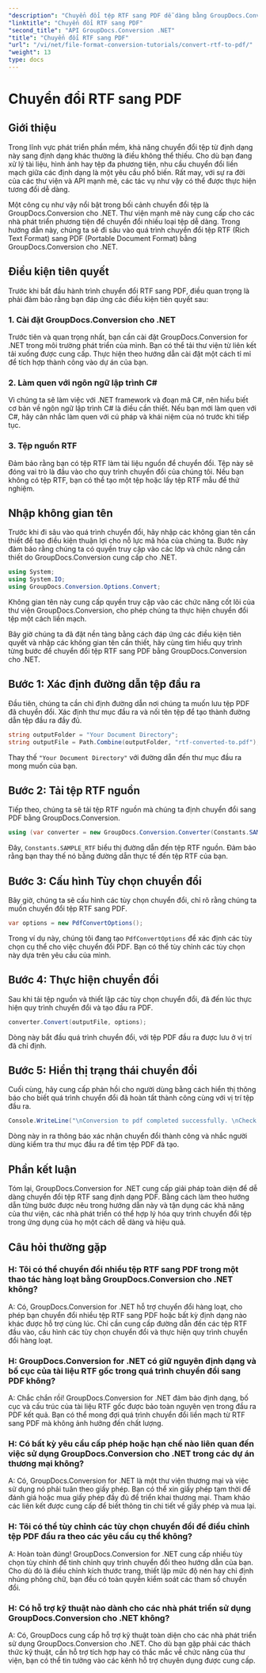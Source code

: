 ```yaml
---
"description": "Chuyển đổi tệp RTF sang PDF dễ dàng bằng GroupDocs.Conversion cho .NET. Thực hiện theo từng bước để tích hợp và giải phóng sức mạnh của chuyển đổi tệp."
"linktitle": "Chuyển đổi RTF sang PDF"
"second_title": "API GroupDocs.Conversion .NET"
"title": "Chuyển đổi RTF sang PDF"
"url": "/vi/net/file-format-conversion-tutorials/convert-rtf-to-pdf/"
"weight": 13
type: docs
---
```

# Chuyển đổi RTF sang PDF

## Giới thiệu

Trong lĩnh vực phát triển phần mềm, khả năng chuyển đổi tệp từ định dạng này sang định dạng khác thường là điều không thể thiếu. Cho dù bạn đang xử lý tài liệu, hình ảnh hay tệp đa phương tiện, nhu cầu chuyển đổi liền mạch giữa các định dạng là một yêu cầu phổ biến. Rất may, với sự ra đời của các thư viện và API mạnh mẽ, các tác vụ như vậy có thể được thực hiện tương đối dễ dàng.

Một công cụ như vậy nổi bật trong bối cảnh chuyển đổi tệp là GroupDocs.Conversion cho .NET. Thư viện mạnh mẽ này cung cấp cho các nhà phát triển phương tiện để chuyển đổi nhiều loại tệp dễ dàng. Trong hướng dẫn này, chúng ta sẽ đi sâu vào quá trình chuyển đổi tệp RTF (Rich Text Format) sang PDF (Portable Document Format) bằng GroupDocs.Conversion cho .NET.

## Điều kiện tiên quyết

Trước khi bắt đầu hành trình chuyển đổi RTF sang PDF, điều quan trọng là phải đảm bảo rằng bạn đáp ứng các điều kiện tiên quyết sau:

### 1. Cài đặt GroupDocs.Conversion cho .NET

Trước tiên và quan trọng nhất, bạn cần cài đặt GroupDocs.Conversion for .NET trong môi trường phát triển của mình. Bạn có thể tải thư viện từ liên kết tải xuống được cung cấp. Thực hiện theo hướng dẫn cài đặt một cách tỉ mỉ để tích hợp thành công vào dự án của bạn.

### 2. Làm quen với ngôn ngữ lập trình C#

Vì chúng ta sẽ làm việc với .NET framework và đoạn mã C#, nên hiểu biết cơ bản về ngôn ngữ lập trình C# là điều cần thiết. Nếu bạn mới làm quen với C#, hãy cân nhắc làm quen với cú pháp và khái niệm của nó trước khi tiếp tục.

### 3. Tệp nguồn RTF

Đảm bảo rằng bạn có tệp RTF làm tài liệu nguồn để chuyển đổi. Tệp này sẽ đóng vai trò là đầu vào cho quy trình chuyển đổi của chúng tôi. Nếu bạn không có tệp RTF, bạn có thể tạo một tệp hoặc lấy tệp RTF mẫu để thử nghiệm.

## Nhập không gian tên

Trước khi đi sâu vào quá trình chuyển đổi, hãy nhập các không gian tên cần thiết để tạo điều kiện thuận lợi cho nỗ lực mã hóa của chúng ta. Bước này đảm bảo rằng chúng ta có quyền truy cập vào các lớp và chức năng cần thiết do GroupDocs.Conversion cung cấp cho .NET.

```csharp
using System;
using System.IO;
using GroupDocs.Conversion.Options.Convert;
```

Không gian tên này cung cấp quyền truy cập vào các chức năng cốt lõi của thư viện GroupDocs.Conversion, cho phép chúng ta thực hiện chuyển đổi tệp một cách liền mạch.

Bây giờ chúng ta đã đặt nền tảng bằng cách đáp ứng các điều kiện tiên quyết và nhập các không gian tên cần thiết, hãy cùng tìm hiểu quy trình từng bước để chuyển đổi tệp RTF sang PDF bằng GroupDocs.Conversion cho .NET.

## Bước 1: Xác định đường dẫn tệp đầu ra

Đầu tiên, chúng ta cần chỉ định đường dẫn nơi chúng ta muốn lưu tệp PDF đã chuyển đổi. Xác định thư mục đầu ra và nối tên tệp để tạo thành đường dẫn tệp đầu ra đầy đủ.

```csharp
string outputFolder = "Your Document Directory";
string outputFile = Path.Combine(outputFolder, "rtf-converted-to.pdf");
```

Thay thế `"Your Document Directory"` với đường dẫn đến thư mục đầu ra mong muốn của bạn.

## Bước 2: Tải tệp RTF nguồn

Tiếp theo, chúng ta sẽ tải tệp RTF nguồn mà chúng ta định chuyển đổi sang PDF bằng GroupDocs.Conversion.

```csharp
using (var converter = new GroupDocs.Conversion.Converter(Constants.SAMPLE_RTF))
```

Đây, `Constants.SAMPLE_RTF` biểu thị đường dẫn đến tệp RTF nguồn. Đảm bảo rằng bạn thay thế nó bằng đường dẫn thực tế đến tệp RTF của bạn.

## Bước 3: Cấu hình Tùy chọn chuyển đổi

Bây giờ, chúng ta sẽ cấu hình các tùy chọn chuyển đổi, chỉ rõ rằng chúng ta muốn chuyển đổi tệp RTF sang PDF.

```csharp
var options = new PdfConvertOptions();
```

Trong ví dụ này, chúng tôi đang tạo `PdfConvertOptions` để xác định các tùy chọn cụ thể cho việc chuyển đổi PDF. Bạn có thể tùy chỉnh các tùy chọn này dựa trên yêu cầu của mình.

## Bước 4: Thực hiện chuyển đổi

Sau khi tải tệp nguồn và thiết lập các tùy chọn chuyển đổi, đã đến lúc thực hiện quy trình chuyển đổi và tạo đầu ra PDF.

```csharp
converter.Convert(outputFile, options);
```

Dòng này bắt đầu quá trình chuyển đổi, với tệp PDF đầu ra được lưu ở vị trí đã chỉ định.

## Bước 5: Hiển thị trạng thái chuyển đổi

Cuối cùng, hãy cung cấp phản hồi cho người dùng bằng cách hiển thị thông báo cho biết quá trình chuyển đổi đã hoàn tất thành công cùng với vị trí tệp đầu ra.

```csharp
Console.WriteLine("\nConversion to pdf completed successfully. \nCheck output in {0}", outputFolder);
```

Dòng này in ra thông báo xác nhận chuyển đổi thành công và nhắc người dùng kiểm tra thư mục đầu ra để tìm tệp PDF đã tạo.

## Phần kết luận

Tóm lại, GroupDocs.Conversion for .NET cung cấp giải pháp toàn diện để dễ dàng chuyển đổi tệp RTF sang định dạng PDF. Bằng cách làm theo hướng dẫn từng bước được nêu trong hướng dẫn này và tận dụng các khả năng của thư viện, các nhà phát triển có thể hợp lý hóa quy trình chuyển đổi tệp trong ứng dụng của họ một cách dễ dàng và hiệu quả.

## Câu hỏi thường gặp

### H: Tôi có thể chuyển đổi nhiều tệp RTF sang PDF trong một thao tác hàng loạt bằng GroupDocs.Conversion cho .NET không?

A: Có, GroupDocs.Conversion for .NET hỗ trợ chuyển đổi hàng loạt, cho phép bạn chuyển đổi nhiều tệp RTF sang PDF hoặc bất kỳ định dạng nào khác được hỗ trợ cùng lúc. Chỉ cần cung cấp đường dẫn đến các tệp RTF đầu vào, cấu hình các tùy chọn chuyển đổi và thực hiện quy trình chuyển đổi hàng loạt.

### H: GroupDocs.Conversion for .NET có giữ nguyên định dạng và bố cục của tài liệu RTF gốc trong quá trình chuyển đổi sang PDF không?

A: Chắc chắn rồi! GroupDocs.Conversion for .NET đảm bảo định dạng, bố cục và cấu trúc của tài liệu RTF gốc được bảo toàn nguyên vẹn trong đầu ra PDF kết quả. Bạn có thể mong đợi quá trình chuyển đổi liền mạch từ RTF sang PDF mà không ảnh hưởng đến chất lượng.

### H: Có bất kỳ yêu cầu cấp phép hoặc hạn chế nào liên quan đến việc sử dụng GroupDocs.Conversion cho .NET trong các dự án thương mại không?

A: Có, GroupDocs.Conversion for .NET là một thư viện thương mại và việc sử dụng nó phải tuân theo giấy phép. Bạn có thể xin giấy phép tạm thời để đánh giá hoặc mua giấy phép đầy đủ để triển khai thương mại. Tham khảo các liên kết được cung cấp để biết thông tin chi tiết về giấy phép và mua lại.

### H: Tôi có thể tùy chỉnh các tùy chọn chuyển đổi để điều chỉnh tệp PDF đầu ra theo các yêu cầu cụ thể không?

A: Hoàn toàn đúng! GroupDocs.Conversion for .NET cung cấp nhiều tùy chọn tùy chỉnh để tinh chỉnh quy trình chuyển đổi theo hướng dẫn của bạn. Cho dù đó là điều chỉnh kích thước trang, thiết lập mức độ nén hay chỉ định nhúng phông chữ, bạn đều có toàn quyền kiểm soát các tham số chuyển đổi.

### H: Có hỗ trợ kỹ thuật nào dành cho các nhà phát triển sử dụng GroupDocs.Conversion cho .NET không?

A: Có, GroupDocs cung cấp hỗ trợ kỹ thuật toàn diện cho các nhà phát triển sử dụng GroupDocs.Conversion cho .NET. Cho dù bạn gặp phải các thách thức kỹ thuật, cần hỗ trợ tích hợp hay có thắc mắc về chức năng của thư viện, bạn có thể tin tưởng vào các kênh hỗ trợ chuyên dụng được cung cấp.